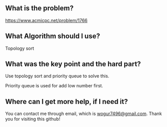 ## What is the problem?

<https://www.acmicpc.net/problem/1766>

## What Algorithm should I use?

Topology sort

## What was the key point and the hard part?

Use topology sort and priority queue to solve this.

Priority queue is used for add low number first.

## Where can I get more help, if I need it?

You can contact me through email, which is wogur7496@gmail.com.
Thank you for visiting this github!

